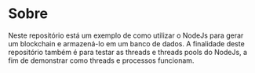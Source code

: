 # Sobre
Neste repositório está um exemplo de como utilizar o NodeJs para gerar um blockchain e armazená-lo em um banco de dados.
A finalidade deste repositório também é para testar as threads e threads pools do NodeJs, a fim de demonstrar como threads e processos funcionam.

